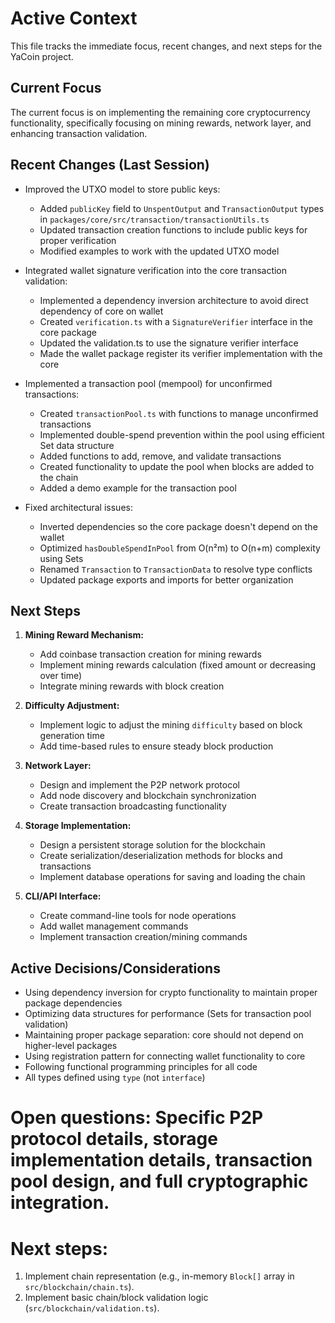 # Active Context

This file tracks the immediate focus, recent changes, and next steps for the YaCoin project.

## Current Focus

The current focus is on implementing the remaining core cryptocurrency functionality, specifically focusing on mining rewards, network layer, and enhancing transaction validation.

## Recent Changes (Last Session)

- Improved the UTXO model to store public keys:
  - Added `publicKey` field to `UnspentOutput` and `TransactionOutput` types in `packages/core/src/transaction/transactionUtils.ts`
  - Updated transaction creation functions to include public keys for proper verification
  - Modified examples to work with the updated UTXO model

- Integrated wallet signature verification into the core transaction validation:
  - Implemented a dependency inversion architecture to avoid direct dependency of core on wallet
  - Created `verification.ts` with a `SignatureVerifier` interface in the core package
  - Updated the validation.ts to use the signature verifier interface
  - Made the wallet package register its verifier implementation with the core

- Implemented a transaction pool (mempool) for unconfirmed transactions:
  - Created `transactionPool.ts` with functions to manage unconfirmed transactions
  - Implemented double-spend prevention within the pool using efficient Set data structure
  - Added functions to add, remove, and validate transactions
  - Created functionality to update the pool when blocks are added to the chain
  - Added a demo example for the transaction pool

- Fixed architectural issues:
  - Inverted dependencies so the core package doesn't depend on the wallet
  - Optimized `hasDoubleSpendInPool` from O(n²m) to O(n+m) complexity using Sets
  - Renamed `Transaction` to `TransactionData` to resolve type conflicts
  - Updated package exports and imports for better organization

## Next Steps

1. **Mining Reward Mechanism:**
   - Add coinbase transaction creation for mining rewards
   - Implement mining rewards calculation (fixed amount or decreasing over time)
   - Integrate mining rewards with block creation

2. **Difficulty Adjustment:**
   - Implement logic to adjust the mining `difficulty` based on block generation time
   - Add time-based rules to ensure steady block production

3. **Network Layer:**
   - Design and implement the P2P network protocol
   - Add node discovery and blockchain synchronization
   - Create transaction broadcasting functionality

4. **Storage Implementation:**
   - Design a persistent storage solution for the blockchain
   - Create serialization/deserialization methods for blocks and transactions
   - Implement database operations for saving and loading the chain

5. **CLI/API Interface:**
   - Create command-line tools for node operations
   - Add wallet management commands
   - Implement transaction creation/mining commands

## Active Decisions/Considerations

- Using dependency inversion for crypto functionality to maintain proper package dependencies
- Optimizing data structures for performance (Sets for transaction pool validation)
- Maintaining proper package separation: core should not depend on higher-level packages
- Using registration pattern for connecting wallet functionality to core
- Following functional programming principles for all code
- All types defined using `type` (not `interface`)

# Open questions: Specific P2P protocol details, storage implementation details, transaction pool design, and full cryptographic integration.
# Next steps: 
  1. Implement chain representation (e.g., in-memory `Block[]` array in `src/blockchain/chain.ts`).
  2. Implement basic chain/block validation logic (`src/blockchain/validation.ts`). 
